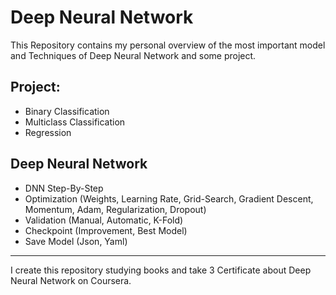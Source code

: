 # Deep Neural Network
This Repository contains my personal overview of the most important model and Techniques of Deep Neural Network
and some project.

## Project:
- Binary Classification
- Multiclass Classification
- Regression


## Deep Neural Network
- DNN Step-By-Step
- Optimization (Weights, Learning Rate, Grid-Search, Gradient Descent, Momentum, Adam, Regularization, Dropout)
- Validation (Manual, Automatic, K-Fold)
- Checkpoint (Improvement, Best Model)
- Save Model (Json, Yaml)


----------------------------------
I create this repository studying books  and  take 3 Certificate about Deep Neural Network on Coursera.

